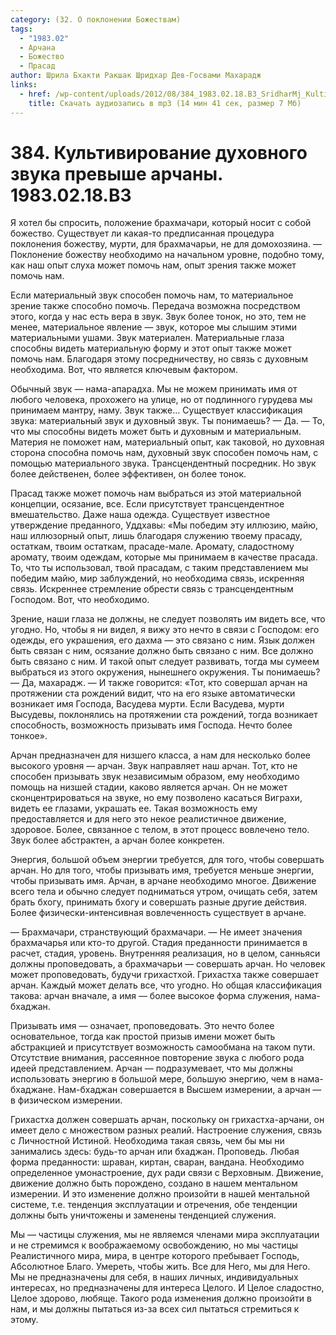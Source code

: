 ```yaml
---
category: (32. О поклонении Божествам)
tags:
  - "1983.02"
  - Арчана
  - Божество
  - Прасад
author: Шрила Бхакти Ракшак Шридхар Дев-Госвами Махарадж
links:
  - href: /wp-content/uploads/2012/08/384_1983.02.18.B3_SridharMj_Kultivirovanie_duhovnogo_zvuka_prevyshe_archany.mp3
    title: Скачать аудиозапись в mp3 (14 мин 41 сек, размер 7 Мб)
---
```


# 384. Культивирование духовного звука превыше арчаны. 1983.02.18.B3

Я хотел бы спросить, положение брахмачари, который носит с собой божество. Существует ли какая-то предписанная процедура поклонения божеству, мурти, для брахмачарьи, не для домохозяина. — Поклонение божеству необходимо на начальном уровне, подобно тому, как наш опыт слуха может помочь нам, опыт зрения также может помочь нам.

Если материальный звук способен помочь нам, то материальное зрение также способно помочь. Передача возможна посредством этого, когда у нас есть вера в звук. Звук более тонок, но это, тем не менее, материальное явление — звук, которое мы слышим этими материальными ушами. Звук материален. Материальные глаза способны видеть материальную форму и этот опыт также может помочь нам. Благодаря этому посредничеству, но связь с духовным необходима. Вот, что является ключевым фактором.

Обычный звук — нама-апарадха. Мы не можем принимать имя от любого человека, прохожего на улице, но от подлинного гурудева мы принимаем мантру, наму. Звук также… Существует классификация звука: материальный звук и духовный звук. Ты понимаешь? — Да. — То, что мы способны видеть может быть и духовным и материальным. Материя не поможет нам, материальный опыт, как таковой, но духовная сторона способна помочь нам, духовный звук способен помочь нам, с помощью материального звука. Трансцендентный посредник. Но звук более действенен, более эффективен, он более тонок.

Прасад также может помочь нам выбраться из этой материальной концепции, осязание, все. Если присутствует трансцендентное вмешательство. Даже наша одежда. Существует известное утверждение преданного, Уддхавы: «Мы победим эту иллюзию, майю, наш иллюзорный опыт, лишь благодаря служению твоему прасаду, остаткам, твоим остаткам, прасаде-мале. Аромату, сладостному аромату, твоим одеждам, которые мы принимаем в качестве прасада. То, что ты использовал, твой прасадам, с таким представлением мы победим майю, мир заблуждений, но необходима связь, искренняя связь. Искреннее стремление обрести связь с трансцендентным Господом. Вот, что необходимо.

Зрение, наши глаза не должны, не следует позволять им видеть все, что угодно. Но, чтобы я ни видел, я вижу это нечто в связи с Господом: его одежды, его украшения, его дахма — это связано с ним. Язык должен быть связан с ним, осязание должно быть связано с ним. Все должно быть связано с ним. И такой опыт следует развивать, тогда мы сумеем выбраться из этого окружения, нынешнего окружения. Ты понимаешь? — Да, махарадж. — И также говорится: «Тот, кто совершал арчан на протяжении ста рождений видит, что на его языке автоматически возникает имя Господа, Васудева мурти. Если Васудева, мурти Высудевы, поклонялись на протяжении ста рождений, тогда возникает способность, возможность призывать имя Господа. Нечто более тонкое».

Арчан предназначен для низшего класса, а нам для несколько более высокого уровня — арчан. Звук направляет наш арчан. Тот, кто не способен призывать звук независимым образом, ему необходимо помощь на низшей стадии, каково является арчан. Он не может сконцентрироваться на звуке, но ему позволено касаться Виграхи, видеть ее глазами, украшать ее. Такая возможность ему предоставляется и для него это некое реалистичное движение, здоровое. Более, связанное с телом, в этот процесс вовлечено тело. Звук более абстрактен, а арчан более конкретен.

Энергия, большой объем энергии требуется, для того, чтобы совершать арчан. Но для того, чтобы призывать имя, требуется меньше энергии, чтобы призывать имя. Арчан, в арчане необходимо многое. Движение всего тела и обычно следует подниматься утром, очищать себя, затем брать бхогу, принимать бхогу и совершать разные другие действия. Более физически-интенсивная вовлеченность существует в арчане.

— Брахмачари, странствующий брахмачари. — Не имеет значения брахмачарья или кто-то другой. Стадия преданности принимается в расчет, стадия, уровень. Внутренняя реализация, но в целом, санньяси должны проповедовать, а брахмачарьи — совершать арчан. Но человек может проповедовать, будучи грихастхой. Грихастха также совершает арчан. Каждый может делать все, что угодно. Но общая классификация такова: арчан вначале, а имя — более высокое форма служения, нама-бхаджан.

Призывать имя — означает, проповедовать. Это нечто более основательное, тогда как простой призыв имени может быть абстракцией и присутствует возможность самообмана на таком пути. Отсутствие внимания, рассеянное повторение звука с любого рода идеей представлением. Арчан — подразумевает, что мы должны использовать энергию в большой мере, большую энергию, чем в нама-бхаджане. Нам-бхаджан совершается в Высшем измерении, а арчан — в физическом измерении.

Грихастха должен совершать арчан, поскольку он грихастха-арчани, он имеет дело с множеством разных реалий. Настроение служения, связь с Личностной Истиной. Необходима такая связь, чем бы мы ни занимались здесь: будь-то арчан или бхаджан. Проповедь. Любая форма преданности: шраван, киртан, сваран, вандана. Необходимо определенное умонастроение, дух ради связи с Верховным. Движение, движение должно быть порождено, создано в нашем ментальном измерении. И это изменение должно произойти в нашей ментальной системе, т.е. тенденция эксплуатации и отречения, обе тенденции должны быть уничтожены и заменены тенденцией служения.

Мы — частицы служения, мы не являемся членами мира эксплуатации и не стремимся к воображаемому освобождению, но мы частицы Реалистичного мира, мира, в центре которого пребывает Господь, Абсолютное Благо. Умереть, чтобы жить. Все для Него, мы для Него. Мы не предназначены для себя, в наших личных, индивидуальных интересах, но предназначены для интереса Целого. И Целое сладостно, Целое здорово, любяще. Такого рода изменения должно произойти в нам, и мы должны пытаться из-за всех сил пытаться стремиться к этому.

